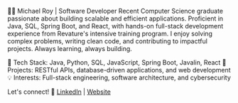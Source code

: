 👨‍💻 Michael Roy | Software Developer
Recent Computer Science graduate passionate about building scalable and efficient applications. Proficient in Java, SQL, Spring Boot, and React, with hands-on full-stack development experience from Revature's intensive training program. I enjoy solving complex problems, writing clean code, and contributing to impactful projects. Always learning, always building.

🚀 Tech Stack: Java, Python, SQL, JavaScript, Spring Boot, Javalin, React
📂 Projects: RESTful APIs, database-driven applications, and web development
💡 Interests: Full-stack engineering, software architecture, and cybersecurity

Let's connect! 🚀 [LinkedIn](www.linkedin.com/in/michael-roy-715005208) | [Website](https://michaelroycodes.dev/) 

<!---
royboy322/royboy322 is a ✨ special ✨ repository because its `README.md` (this file) appears on your GitHub profile.
You can click the Preview link to take a look at your changes.
--->
